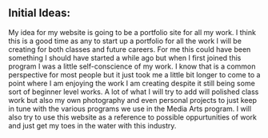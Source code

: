 ## Initial Ideas:
My idea for my website is going to be a portfolio site for all my work. I think this is a good time as any to start up a portfolio for all the work I will be creating for both classes and future careers. For me this could have been something I should have started a while ago but when I first joined this program I was a little self-conscience of my work. I know that is a common perspective for most people but it just took me a little bit longer to come to a point where I am enjoying the work I am creating despite it still being some sort of beginner level works. A lot of what I will try to add will polished class work but also my own photography and even personal projects to just keep in tune with the various programs we use in the Media Arts program. I will also try to use this website as a reference to possible oppurtunities of work and just get my toes in the water with this industry.
